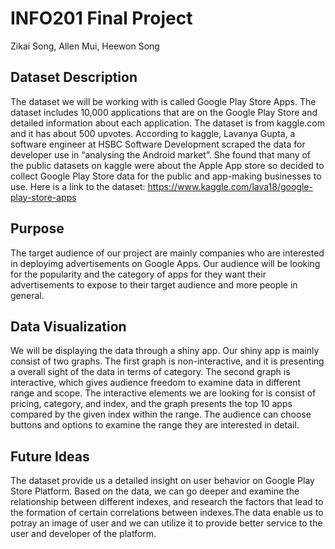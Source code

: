 # INFO201 Final Project
Zikai Song, Allen Mui, Heewon Song

## Dataset Description
The dataset we will be working with is called Google Play Store Apps. The dataset includes 10,000 applications that are on the Google Play Store and detailed information about each application. The dataset is from kaggle.com and it has about 500 upvotes. According to kaggle, Lavanya Gupta, a software engineer at HSBC Software Development scraped the data for developer use in “analysing the Android market”. She found that many of the public datasets on kaggle were about the Apple App store so decided to collect Google Play Store data for the public and app-making businesses to use.
Here is a link to the dataset:
https://www.kaggle.com/lava18/google-play-store-apps

## Purpose
The target audience of our project are mainly companies who are interested in deployimg advertisements on Google Apps. Our audience will be looking for the popularity and the category of apps for they want their advertisements to expose to their target audience and more people in general.

## Data Visualization
We will be displaying the data through a shiny app. Our shiny app is mainly consist of two graphs. The first graph is non-interactive, and it is presenting a overall sight of the data in terms of category. The second graph is interactive, which gives audience freedom to examine data in different range and scope. The interactive elements we are looking for is consist of pricing, category, and index, and the graph presents the top 10 apps compared by the given index within the range. The audience can choose buttons and options to examine the range they are interested in detail.

## Future Ideas
 The dataset provide us a detailed insight on user behavior on Google Play Store Platform. Based on the data, we can go deeper and examine the relationship between different indexes, and research the factors that lead to the formation of certain correlations between indexes.The data enable us to potray an image of user and we can utilize it to provide better service to the user and developer of the platform.
